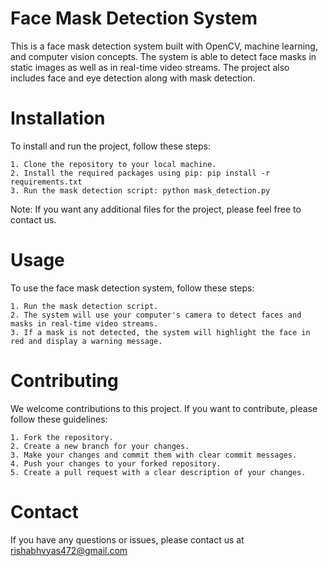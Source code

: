 # Face Mask Detection System

This is a face mask detection system built with OpenCV, machine learning, and computer vision concepts. The system is able to detect face masks in static images as well as in real-time video streams. The project also includes face and eye detection along with mask detection.

# Installation

To install and run the project, follow these steps:

    1. Clone the repository to your local machine.
    2. Install the required packages using pip: pip install -r requirements.txt
    3. Run the mask detection script: python mask_detection.py

Note: If you want any additional files for the project, please feel free to contact us.

# Usage

To use the face mask detection system, follow these steps:

    1. Run the mask detection script.
    2. The system will use your computer's camera to detect faces and masks in real-time video streams.
    3. If a mask is not detected, the system will highlight the face in red and display a warning message.

# Contributing

We welcome contributions to this project. If you want to contribute, please follow these guidelines:

    1. Fork the repository.
    2. Create a new branch for your changes.
    3. Make your changes and commit them with clear commit messages.
    4. Push your changes to your forked repository.
    5. Create a pull request with a clear description of your changes.

# Contact

If you have any questions or issues, please contact us at rishabhvyas472@gmail.com
